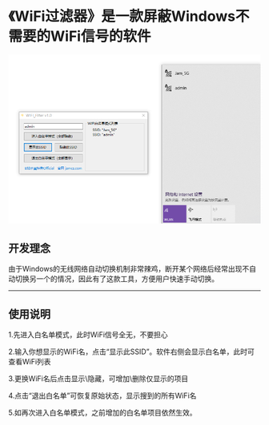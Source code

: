 # 《WiFi过滤器》是一款屏蔽Windows不需要的WiFi信号的软件
[![](https://raw.githubusercontent.com/CzJam/WiFi_SSID_Filter/master/WIFI_Filter/1.png)](https://raw.githubusercontent.com/CzJam/WiFi_SSID_Filter/master/WIFI_Filter/1.png)
## 开发理念
由于Windows的无线网络自动切换机制非常辣鸡，断开某个网络后经常出现不自动切换另一个的情况，因此有了这款工具，方便用户快速手动切换。

------------
## 使用说明

1.先进入白名单模式，此时WiFi信号全无，不要担心

2.输入你想显示的WiFi名，点击“显示此SSID”。软件右侧会显示白名单，此时可查看WiFi列表

3.更换WiFi名后点击显示\隐藏，可增加\删除仅显示的项目

4.点击“退出白名单”可恢复原始状态，显示搜到的所有WiFi名

5.如再次进入白名单模式，之前增加的白名单项目依然生效。

